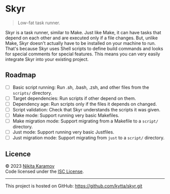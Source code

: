 # Skyr

> Low-fat task runner.

Skyr is a task runner, similar to Make. Just like Make, it can have tasks that
depend on each other and are executed only if a file changes. But, unlike Make,
Skyr doesn't actually have to be installed on your machine to run. That's
because Skyr uses Shell scripts to define build commands and looks for special
comments for special features. This means you can very easily integrate Skyr
into your existing project.

## Roadmap

- [ ] Basic script running: Run .sh, .bash, .zsh, and other files from the
      `scripts/` directory.
- [ ] Target dependencies: Run scripts if other depend on them.
- [ ] Dependency age: Run scripts only if the files it depends on changed.
- [ ] Script validation: Check that Skyr understands the scripts it was given.
- [ ] Make mode: Support running very basic Makefiles.
- [ ] Make migration mode: Support migrating from a Makefile to a `script/`
      directory.
- [ ] Just mode: Support running very basic Justfiles.
- [ ] Just migration mode: Support migrating from `just` to a `script/`
      directory.

## Licence

© 2023 [Nikita Karamov]\
Code licensed under the [ISC License].

---

This project is hosted on GitHub:
<https://github.com/kytta/skyr.git>

[isc license]: https://spdx.org/licenses/ISC.html
[nikita karamov]: https://www.kytta.dev/
